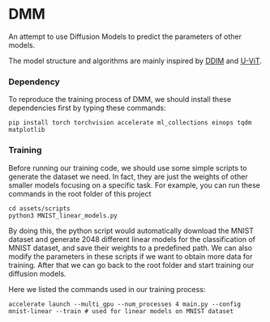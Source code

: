 # DMM

An attempt to use Diffusion Models to predict the parameters of other models.

The model structure and algorithms are mainly inspired by [DDIM](https://github.com/ermongroup/ddim) and [U-ViT](https://github.com/baofff/U-ViT).

### Dependency

To reproduce the training process of DMM, we should install these dependencies first by typing these commands:

```shell
pip install torch torchvision accelerate ml_collections einops tqdm matplotlib
```

### Training

Before running our training code, we should use some simple scripts to generate the dataset we need.
In fact, they are just the weights of other smaller models focusing on a specific task.
For example, you can run these commands in the root folder of this project

```shell
cd assets/scripts
python3 MNIST_linear_models.py
```

By doing this, the python script would automatically download the MNIST dataset and generate 2048 different linear models for the classification of MNIST dataset, and save their weights to a predefined path.
We can also modify the parameters in these scripts if we want to obtain more data for training.
After that we can go back to the root folder and start training our diffusion models.

Here we listed the commands used in our training process:

```shell
accelerate launch --multi_gpu --num_processes 4 main.py --config mnist-linear --train # used for linear models on MNIST dataset
```
